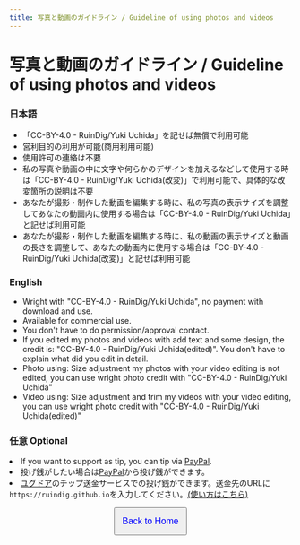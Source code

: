 ```yaml
---
title: 写真と動画のガイドライン / Guideline of using photos and videos
---
```


# 写真と動画のガイドライン / Guideline of using photos and videos

### 日本語

* 「CC-BY-4.0 - RuinDig/Yuki Uchida」を記せば無償で利用可能
* 営利目的の利用が可能(商用利用可能)
* 使用許可の連絡は不要
* 私の写真や動画の中に文字や何らかのデザインを加えるなどして使用する時は「CC-BY-4.0 - RuinDig/Yuki Uchida(改変)」で利用可能で、具体的な改変箇所の説明は不要
* あなたが撮影・制作した動画を編集する時に、私の写真の表示サイズを調整してあなたの動画内に使用する場合は「CC-BY-4.0 - RuinDig/Yuki Uchida」と記せば利用可能
* あなたが撮影・制作した動画を編集する時に、私の動画の表示サイズと動画の長さを調整して、あなたの動画内に使用する場合は「CC-BY-4.0 - RuinDig/Yuki Uchida(改変)」と記せば利用可能

### English

* Wright with "CC-BY-4.0 - RuinDig/Yuki Uchida", no payment with download and use.
* Available for commercial use.
* You don't have to do permission/approval contact.
* If you edited my photos and videos with add text and some design, the credit is: "CC-BY-4.0 - RuinDig/Yuki Uchida(edited)". You don't have to explain what did you edit in detail.
* Photo using: Size adjustment my photos with your video editing is not edited, you can use wright photo credit with "CC-BY-4.0 - RuinDig/Yuki Uchida"
* Video using: Size adjustment and trim my videos with your video editing, you can use wright photo credit with "CC-BY-4.0 - RuinDig/Yuki Uchida(edited)"

### 任意 Optional

<li>If you want to support as tip, you can tip via <a href="https://paypal.me/ruindig/500">PayPal</a>.</li>
<li>投げ銭がしたい場合は<a href="https://paypal.me/ruindig/500">PayPal</a>から投げ銭ができます。</li>
<li><a href="https://www.yggdore.com">ユグドア</a>のチップ送金サービスでの投げ銭ができます。送金先のURLに<code>https://ruindig.github.io</code>を入力してください。<a href="https://www.yggdore.com/flow/sendbank/">(使い方はこちら)</a></li>

<script src="https://codoc.jp/js/cms.js" data-css="blue" data-usercode="c9TQJjS1dA" charset="UTF-8" defer></script><div id="codoc-entry-8FY1GS5i0A" class="codoc-entries" data-without-body="1" data-support-button-text="RuinDigに100円から投げ銭/Tip from 100JPY" data-show-like="0" data-show-about-codoc="0" data-support-message="よろしければここから投げ銭ができます。ブログと写真と動画の活力になります。Tip here will be energy for blog, photos and videos."></div>

<div style="text-align:center"><p><a href="https://ruindig.github.io"><button style="width:130px; height:50px;"><span style="color:blue; font-size:16px;">Back to Home</span></button></a></p></div>